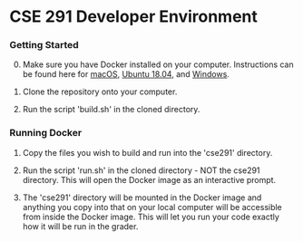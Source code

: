 # CSE 291 Developer Environment

### Getting Started

0. Make sure you have Docker installed on your computer.  Instructions can be found here for [macOS](https://docs.docker.com/docker-for-mac/install/), [Ubuntu 18.04](https://www.digitalocean.com/community/tutorials/how-to-install-and-use-docker-on-ubuntu-18-04), and [Windows](https://docs.docker.com/docker-for-windows/install/).

1. Clone the repository onto your computer.

2. Run the script 'build.sh' in the cloned directory.

### Running Docker

1. Copy the files you wish to build and run into the 'cse291' directory.

2. Run the script 'run.sh' in the cloned directory - NOT the cse291 directory.  This will open the Docker image as an interactive prompt.

3. The 'cse291' directory will be mounted in the Docker image and anything you copy into that on your local computer will be accessible from inside the Docker image.  This will let you run your code exactly how it will be run in the grader.

